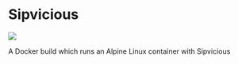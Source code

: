 Sipvicious
=============

[![](https://images.microbadger.com/badges/image/russmckendrick/sipvicious.svg)](https://microbadger.com/images/russmckendrick/sipvicious "Get your own image badge on microbadger.com")

A Docker build which runs an Alpine Linux container with Sipvicious